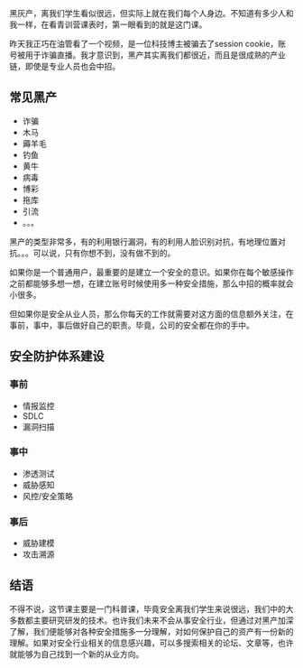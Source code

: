黑灰产，离我们学生看似很远，但实际上就在我们每个人身边。不知道有多少人和我一样，在看青训营课表时，第一眼看到的就是这门课。

昨天我正巧在油管看了一个视频，是一位科技博主被骗去了session cookie，账号被用于诈骗直播。我才意识到，黑产其实离我们都很近，而且是很成熟的产业链，即使是专业人员也会中招。

## 常见黑产

- 诈骗
- 木马
- 薅羊毛
- 钓鱼
- 黄牛
- 病毒
- 博彩
- 拖库
- 引流
- 。。。

黑产的类型非常多，有的利用银行漏洞，有的利用人脸识别对抗，有地理位置对抗。。。可以说，只有你想不到，没有做不到的。

如果你是一个普通用户，最重要的是建立一个安全的意识。如果你在每个敏感操作之前都能够多想一想，在建立账号时候使用多一种安全措施，那么中招的概率就会小很多。

但如果你是安全从业人员，那么你每天的工作就需要对这方面的信息额外关注，在事前，事中，事后做好自己的职责。毕竟，公司的安全都在你的手中。

## 安全防护体系建设

### 事前

- 情报监控
- SDLC
- 漏洞扫描

### 事中

- 渗透测试
- 威胁感知
- 风控/安全策略

### 事后

- 威胁建模
- 攻击溯源

## 结语

不得不说，这节课主要是一门科普课，毕竟安全离我们学生来说很远，我们中的大多数都主要研究研发的技术。也许我们未来不会从事安全行业，但通过对黑产加深了解，我们便能够对各种安全措施多一分理解，对如何保护自己的资产有一份新的理解。如果对安全行业相关的信息感兴趣，可以多搜索相关的论坛、文章等，也许就能够为自己找到一个新的从业方向。
